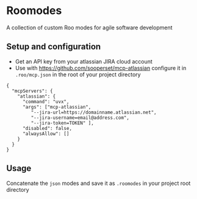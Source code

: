# Roomodes

A collection of custom Roo modes for agile software development


## Setup and configuration

- Get an API key from your atlassian JIRA cloud account
- Use with https://github.com/sooperset/mcp-atlassian
  configure it in `.roo/mcp.json` in the root of your project directory
```shell 
{
  "mcpServers": {
    "atlassian": {
      "command": "uvx",
      "args": ["mcp-atlassian",
         "--jira-url=https://domainname.atlassian.net",
         "--jira-username=email@address.com",
         "--jira-token=TOKEN" ],
      "disabled": false,
      "alwaysAllow": []
    }
  }
}
```

## Usage

Concatenate the `json` modes and save it as `.roomodes` in your project root directory
